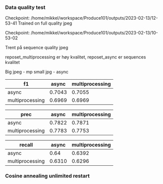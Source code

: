 
### Data quality test

Checkpoint: /home/mikkel/workspace/Produce101/outputs/2023-02-13/12-53-41
Trained on full quality jpeg

Checkpoint: /home/mikkel/workspace/Produce101/outputs/2023-02-13/10-53-02

Trent på sequence quality jpeg

reposet_multiprocessing er høy kvalitet, reposet_async er sequences kvalitet


Big jpeg - mp
small jpg - async

| f1  |  async  |  multiprocessing |
|---|---|---|
| async  | 0.7043  | 0.7055 |
| multiprocessing  | 0.6969  | 0.6969 |

| prec  |  async  |  multiprocessing |
|---|---|---|
| async  | 0.7822 |  0.7871 |
| multiprocessing  | 0.7783 |  0.7753 |

| recall |  async  |  multiprocessing |
|---|---|---|
| async  | 0.64 | 0.6392 |
| multiprocessing  | 0.6310  |  0.6296 |

### Cosine annealing unlimited restart